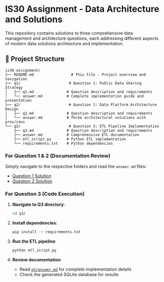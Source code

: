 # IS30 Assignment - Data Architecture and Solutions

This repository contains solutions to three comprehensive data management and architecture questions, each addressing different aspects of modern data solutions architecture and implementation.

## 📁 Project Structure

```
is30-assignment/
├── README.md                 # This file - Project overview and navigation
├── q1/                      # Question 1: Public Data Sharing Strategy
│   ├── q1.md               # Question description and requirements
│   └── answer.md           # Complete implementation guide and presentation
├── q2/                      # Question 2: Data Platform Architecture Design
│   ├── q2.md               # Question description and requirements
│   └── answer.md           # Three architectural solutions with pros/cons
└── q3/                      # Question 3: ETL Pipeline Implementation
    ├── q3.md               # Question description and requirements
    ├── answer.md           # Comprehensive ETL documentation
    ├── etl_script.py       # Python ETL implementation
    └── requirements.txt    # Python dependencies
```

### For Question 1 & 2 (Documentation Review)
Simply navigate to the respective folders and read the `answer.md` files:
- [Question 1 Solution](q1/answer.md)
- [Question 2 Solution](q2/answer.md)

### For Question 3 (Code Execution)
1. **Navigate to Q3 directory**:
   ```bash
   cd q3/
   ```

2. **Install dependencies**:
   ```bash
   pip install -r requirements.txt
   ```

3. **Run the ETL pipeline**:
   ```bash
   python etl_script.py
   ```

4. **Review documentation**:
   - Read [`q3/answer.md`](q3/answer.md) for complete implementation details
   - Check the generated SQLite database for results
